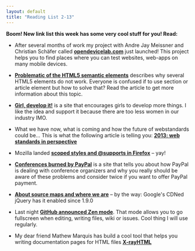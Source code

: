 ```yaml
---
layout: default
title: "Reading List 2-13"
---
```


**Boom! New link list this week has some very cool stuff for you! Read:**

- After several months of work my project with Andre Jay Meissner and Christian Schäfer called **[opendevicelab.com](http://opendevicelab.com/)** just launched! This project helps you to find places where you can test websites, web-apps on many mobile devices.

- **[Problematic of the HTML5 semantic elements](http://www.netmagazine.com/features/truth-about-structuring-html5-page)** describes why several HTML5 elements do not work. Everyone is confused if to use section or article element but how to solve that? Read the article to get more information about this topic.

- **[Girl, develop it!](http://girldevelopit.com/)** is a site that encourages girls to develop more things. I like the idea and support it because there are too less women in our industry IMO.

- What we have now, what is coming and how the future of webstandards could be… This is what the following article is telling you: **[2013: web standards in perspective](http://www.netmagazine.com/features/2012-2013-web-standards-perspective)** 

- Mozilla landed **[scoped styles and @supports in Firefox](https://hacks.mozilla.org/2013/01/firefox-development-highlights-h-264-mp3-support-on-windows-scoped-stylesheets-more/)** – yay!

- **[Conferences burned by PayPal](http://conferencesburnedbypaypal.tumblr.com/)** is a site that tells you about how PayPal is dealing with conference organizers and why you really should be aware of these problems and consider twice if you want to offer PayPal payment.

- **[About source maps and where we are](http://net.tutsplus.com/tutorials/tools-and-tips/source-maps-101/)** – by the way: Google's CDNed jQuery has it enabled since 1.9.0 

- Last night **[GitHub announced Zen mode](https://github.com/blog/1379-zen-writing-mode)**. That mode allows you to go fullscreen when editing, writing files, wiki or issues. Cool thing I will use regularly.

- My dear friend Mathew Marquis has build a cool tool that helps you writing documentation pages for HTML files **[X-rayHTML](https://github.com/filamentgroup/X-rayHTML)**